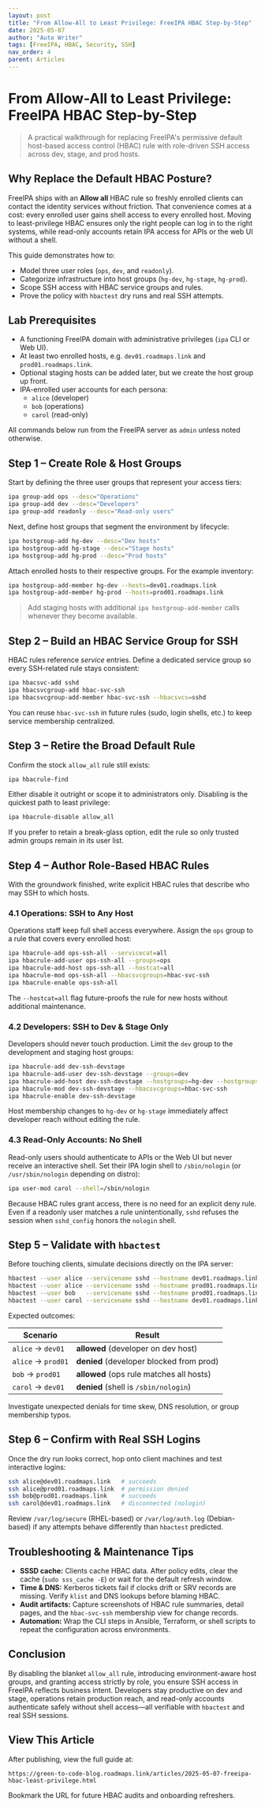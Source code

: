 ```yaml
---
layout: post
title: "From Allow-All to Least Privilege: FreeIPA HBAC Step-by-Step"
date: 2025-05-07
author: "Auto Writer"
tags: [FreeIPA, HBAC, Security, SSH]
nav_order: 4
parent: Articles
---
```


# From Allow-All to Least Privilege: FreeIPA HBAC Step-by-Step

> A practical walkthrough for replacing FreeIPA's permissive default host-based access control (HBAC) rule with role-driven SSH access across dev, stage, and prod hosts.

## Why Replace the Default HBAC Posture?

FreeIPA ships with an **Allow all** HBAC rule so freshly enrolled clients can contact the identity services without friction. That convenience comes at a cost: every enrolled user gains shell access to every enrolled host. Moving to least-privilege HBAC ensures only the right people can log in to the right systems, while read-only accounts retain IPA access for APIs or the web UI without a shell.

This guide demonstrates how to:

- Model three user roles (`ops`, `dev`, and `readonly`).
- Categorize infrastructure into host groups (`hg-dev`, `hg-stage`, `hg-prod`).
- Scope SSH access with HBAC service groups and rules.
- Prove the policy with `hbactest` dry runs and real SSH attempts.

## Lab Prerequisites

- A functioning FreeIPA domain with administrative privileges (`ipa` CLI or Web UI).
- At least two enrolled hosts, e.g. `dev01.roadmaps.link` and `prod01.roadmaps.link`.
- Optional staging hosts can be added later, but we create the host group up front.
- IPA-enrolled user accounts for each persona:
  - `alice` (developer)
  - `bob` (operations)
  - `carol` (read-only)

All commands below run from the FreeIPA server as `admin` unless noted otherwise.

## Step 1 – Create Role & Host Groups

Start by defining the three user groups that represent your access tiers:

```bash
ipa group-add ops --desc="Operations"
ipa group-add dev --desc="Developers"
ipa group-add readonly --desc="Read-only users"
```

Next, define host groups that segment the environment by lifecycle:

```bash
ipa hostgroup-add hg-dev --desc="Dev hosts"
ipa hostgroup-add hg-stage --desc="Stage hosts"
ipa hostgroup-add hg-prod --desc="Prod hosts"
```

Attach enrolled hosts to their respective groups. For the example inventory:

```bash
ipa hostgroup-add-member hg-dev --hosts=dev01.roadmaps.link
ipa hostgroup-add-member hg-prod --hosts=prod01.roadmaps.link
```

> Add staging hosts with additional `ipa hostgroup-add-member` calls whenever they become available.

## Step 2 – Build an HBAC Service Group for SSH

HBAC rules reference *service* entries. Define a dedicated service group so every SSH-related rule stays consistent:

```bash
ipa hbacsvc-add sshd
ipa hbacsvcgroup-add hbac-svc-ssh
ipa hbacsvcgroup-add-member hbac-svc-ssh --hbacsvcs=sshd
```

You can reuse `hbac-svc-ssh` in future rules (sudo, login shells, etc.) to keep service membership centralized.

## Step 3 – Retire the Broad Default Rule

Confirm the stock `allow_all` rule still exists:

```bash
ipa hbacrule-find
```

Either disable it outright or scope it to administrators only. Disabling is the quickest path to least privilege:

```bash
ipa hbacrule-disable allow_all
```

If you prefer to retain a break-glass option, edit the rule so only trusted admin groups remain in its user list.

## Step 4 – Author Role-Based HBAC Rules

With the groundwork finished, write explicit HBAC rules that describe who may SSH to which hosts.

### 4.1 Operations: SSH to Any Host

Operations staff keep full shell access everywhere. Assign the `ops` group to a rule that covers every enrolled host:

```bash
ipa hbacrule-add ops-ssh-all --servicecat=all
ipa hbacrule-add-user ops-ssh-all --groups=ops
ipa hbacrule-add-host ops-ssh-all --hostcat=all
ipa hbacrule-mod ops-ssh-all --hbacsvcgroups=hbac-svc-ssh
ipa hbacrule-enable ops-ssh-all
```

The `--hostcat=all` flag future-proofs the rule for new hosts without additional maintenance.

### 4.2 Developers: SSH to Dev & Stage Only

Developers should never touch production. Limit the `dev` group to the development and staging host groups:

```bash
ipa hbacrule-add dev-ssh-devstage
ipa hbacrule-add-user dev-ssh-devstage --groups=dev
ipa hbacrule-add-host dev-ssh-devstage --hostgroups=hg-dev --hostgroups=hg-stage
ipa hbacrule-mod dev-ssh-devstage --hbacsvcgroups=hbac-svc-ssh
ipa hbacrule-enable dev-ssh-devstage
```

Host membership changes to `hg-dev` or `hg-stage` immediately affect developer reach without editing the rule.

### 4.3 Read-Only Accounts: No Shell

Read-only users should authenticate to APIs or the Web UI but never receive an interactive shell. Set their IPA login shell to `/sbin/nologin` (or `/usr/sbin/nologin` depending on distro):

```bash
ipa user-mod carol --shell=/sbin/nologin
```

Because HBAC rules grant access, there is no need for an explicit deny rule. Even if a readonly user matches a rule unintentionally, `sshd` refuses the session when `sshd_config` honors the `nologin` shell.

## Step 5 – Validate with `hbactest`

Before touching clients, simulate decisions directly on the IPA server:

```bash
hbactest --user alice --servicename sshd --hostname dev01.roadmaps.link
hbactest --user alice --servicename sshd --hostname prod01.roadmaps.link
hbactest --user bob   --servicename sshd --hostname prod01.roadmaps.link
hbactest --user carol --servicename sshd --hostname dev01.roadmaps.link
```

Expected outcomes:

| Scenario | Result |
| --- | --- |
| `alice` → `dev01` | **allowed** (developer on dev host) |
| `alice` → `prod01` | **denied** (developer blocked from prod) |
| `bob` → `prod01` | **allowed** (ops rule matches all hosts) |
| `carol` → `dev01` | **denied** (shell is `/sbin/nologin`) |

Investigate unexpected denials for time skew, DNS resolution, or group membership typos.

## Step 6 – Confirm with Real SSH Logins

Once the dry run looks correct, hop onto client machines and test interactive logins:

```bash
ssh alice@dev01.roadmaps.link   # succeeds
ssh alice@prod01.roadmaps.link  # permission denied
ssh bob@prod01.roadmaps.link    # succeeds
ssh carol@dev01.roadmaps.link   # disconnected (nologin)
```

Review `/var/log/secure` (RHEL-based) or `/var/log/auth.log` (Debian-based) if any attempts behave differently than `hbactest` predicted.

## Troubleshooting & Maintenance Tips

- **SSSD cache:** Clients cache HBAC data. After policy edits, clear the cache (`sudo sss_cache -E`) or wait for the default refresh window.
- **Time & DNS:** Kerberos tickets fail if clocks drift or SRV records are missing. Verify `klist` and DNS lookups before blaming HBAC.
- **Audit artifacts:** Capture screenshots of HBAC rule summaries, detail pages, and the `hbac-svc-ssh` membership view for change records.
- **Automation:** Wrap the CLI steps in Ansible, Terraform, or shell scripts to repeat the configuration across environments.

## Conclusion

By disabling the blanket `allow_all` rule, introducing environment-aware host groups, and granting access strictly by role, you ensure SSH access in FreeIPA reflects business intent. Developers stay productive on dev and stage, operations retain production reach, and read-only accounts authenticate safely without shell access—all verifiable with `hbactest` and real SSH sessions.

## View This Article

After publishing, view the full guide at:

```
https://green-to-code-blog.roadmaps.link/articles/2025-05-07-freeipa-hbac-least-privilege.html
```

Bookmark the URL for future HBAC audits and onboarding refreshers.
